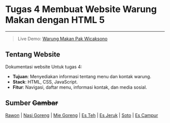# Tugas 4 Membuat Website Warung Makan dengan HTML 5
---
> Live Demo: [Warung Makan Pak Wicaksono](https://farhanwew.github.io/Web-programming/Restaurant%20Page/index.html)

## Tentang Website
Dokumentasi website Untuk tugas 4:
- **Tujuan**: Menyediakan informasi tentang menu dan kontak warung.
- **Stack**: HTML, CSS, JavaScript.
- **Fitur**: Navigasi, daftar menu, informasi kontak, dan media sosial.

## Sumber ~~Gambar~~
[Rawon][1] |
[Nasi Goreng][2] |
[Mie Goreng][3] |
[Es Teh][4] |
[Es Jeruk][5] |
[Soto][6] |
[Es Campur][7]

[1]: https://www.freepik.com/free-photo/delicious-goulash-ready-dinner_25178941.htm#fromView=search&page=1&position=2&uuid=89f9111e-942f-4969-846b-4ae65becddab&query=rawon
[2]: https://www.freepik.com/free-photo/closeup-spicy-cooked-rice-with-meat-shrimp-vegetables-plate_17248891.htm#fromView=search&page=1&position=2&uuid=53e155fb-9a31-4709-ba7c-f2b55f87b1aa&query=nasi+goreng+jawa
[3]: https://www.freepik.com/free-photo/delicious-asian-noodles-concept_11381870.htm#fromView=search&page=1&position=4&uuid=f5b197db-64af-4fc6-82ed-7bc2c921aaf0&query=bakmi
[4]: https://www.freepik.com/free-photo/ice-lemon-tea-glass_1030702.htm#fromView=search&page=1&position=2&uuid=32b476ef-49bb-41af-a318-806315772188&query=Es+teh+manis
[5]: https://www.freepik.com/free-photo/glass-orange-juice-placed-wood_4524819.htm#fromView=search&page=1&position=12&uuid=0baf23bd-eb75-4cb6-a18e-a375998cc089&query=Es+Jeruk
[6]: https://www.freepik.com/search?format=search&last_filter=query&last_value=rawon&query=rawon&selection=1
[7]: https://www.freepik.com/free-photo/lychee-jelly-seasonal-fruit-beautifully-decorated-thai-dessert-concept_8884399.htm#fromView=search&page=1&position=1&uuid=23c84d05-518b-4d36-a32c-136ed0d7d5da&query=Es+campur

